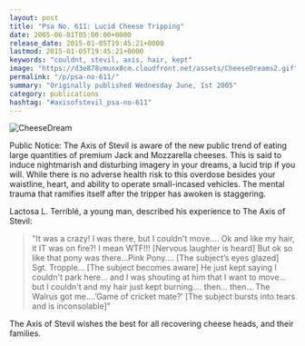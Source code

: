 ```yaml
---
layout: post
title: "Psa No. 611: Lucid Cheese Tripping"
date: 2005-06-01T05:00:00+0000
release_date: 2015-01-05T19:45:21+0000
lastmod: 2015-01-05T19:45:21+0000
keywords: "couldnt, stevil, axis, hair, kept"
image: "https://d3e878vmunx8cm.cloudfront.net/assets/CheeseDreams2.gif"
permalink: "/p/psa-no-611/"
summary: "Originally published Wednesday June, 1st 2005"
category: publications
hashtag: "#axisofstevil_psa-no-611"
---
```


[id_1]: https://d3e878vmunx8cm.cloudfront.net/assets/CheeseDreams2.gif "CheeseDream"
![CheeseDream][id_1]

Public Notice:
The Axis of Stevil is aware of the new public trend of eating large quantities of premium Jack and Mozzarella cheeses. This is said to induce nightmarish and disturbing imagery in your dreams, a lucid trip if you will. While there is no adverse health risk to this overdose besides your waistline, heart, and ability to operate small-incased vehicles. The mental trauma that ramifies itself after the tripper has awoken is staggering.

Lactosa L. Terriblé, a young man, described his experience to The Axis of Stevil:

> "It was a crazy! I was there, but I couldn't move.... Ok and like my hair, it IT was on fire?! I mean WTF!!! [Nervous laughter is heard] But ok so like that pony was there…Pink Pony.... [The subject’s eyes glazed] Sgt. Tropple... [The subject becomes aware] He just kept saying I couldn't park here… and I was shouting at him that I want to move… but I couldn't and my hair just kept burning.... then… then… The Walrus got me....’Game of cricket mate?’ [The subject bursts into tears and is inconsolable]"

The Axis of Stevil wishes the best for all recovering cheese heads, and their families.
